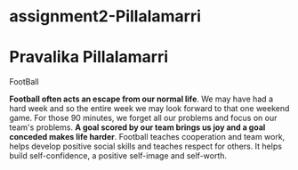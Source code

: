 # assignment2-Pillalamarri

# Pravalika Pillalamarri

FootBall

**Football often acts an escape from our normal life**. We may have had a hard week and so the entire week we may look forward to that one weekend game. For those 90 minutes, we forget all our problems and focus on our team's problems. **A goal scored by our team brings us joy and a goal conceded makes life harder**. Football teaches cooperation and team work, helps develop positive social skills and teaches respect for others. It helps build self-confidence, a positive self-image and self-worth.